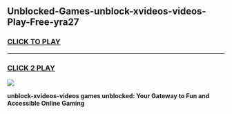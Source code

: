 
## Unblocked-Games-unblock-xvideos-videos-Play-Free-yra27
<h3>
<a href="https://premium76.site?title=unblock-xvideos-videos&ref=18A1">CLICK TO PLAY</a></h3>
<hr>

<h3>
<a href="https://premium76.site?title=unblock-xvideos-videos&ref=18A1">CLICK 2 PLAY</a>
  
</h3>

<a href="https://premium76.site?title=unblock-xvideos-videos&ref=18A1"><img src="https://clearcache.store/games.png"></a>


**unblock-xvideos-videos games unblocked: Your Gateway to Fun and Accessible Online Gaming**
